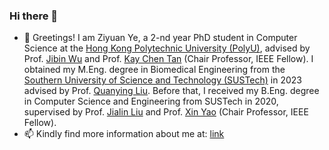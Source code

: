 ### Hi there 👋

<!-- 
**Voldet/Voldet** is a ✨ _special_ ✨ repository because its `README.md` (this file) appears on your GitHub profile.

Here are some ideas to get you started: -->


- 🌱 Greetings! I am Ziyuan Ye, a 2-nd year PhD student in Computer Science at the [Hong Kong Polytechnic University (PolyU)](https://www.polyu.edu.hk/), advised by Prof. [Jibin Wu](https://scholar.google.com/citations?user=QwDyvrgAAAAJ) and Prof. [Kay Chen Tan](https://scholar.google.com/citations?user=LFngSp0AAAAJ) (Chair Professor, IEEE Fellow). I obtained my M.Eng. degree in Biomedical Engineering from the [Southern University of Science and Technology (SUSTech)](http://www.sustech.edu.cn/en/) in 2023 advised by Prof. [Quanying Liu](https://scholar.google.com/citations?user=UpP9hJ8AAAAJ). Before that, I received my B.Eng. degree in Computer Science and Engineering from SUSTech in 2020, supervised by Prof. [Jialin Liu](https://scholar.google.com/citations?user=xhytgbIAAAAJ) and Prof. [Xin Yao](https://scholar.google.com/citations?user=UUtYPl4AAAAJ) (Chair Professor, IEEE Fellow).
- 📫 Kindly find more information about me at: [link](http://voldet.github.io)
<!-- - 😄 Pronouns: ...
- ⚡ Fun fact: ...
- 👯 I’m looking to collaborate on ...
- 🤔 I’m looking for help with ...
- 💬 Ask me about ...
- - 🔭 I’m currently working on ...


- ⚡ 硕士南方科技大学生医工，本科南方科技大学计算机
- 🔭 热爱 coding，欢迎关注/star~
- 🌱 关注脑科学、机器学习、深度学习、数据挖掘
- 📫 Website：http://voldet.github.io


<!-- <div>
<p align="center">
  <a href="https://github.com/Voldet">
  <img src="https://github-readme-stats.vercel.app/api?username=Voldet&show_icons=true&theme=default&hide=contribs,issues"/>
  </a> 
  <a href="https://github.com/Voldet">
  <img src="https://github-readme-stats.vercel.app/api/top-langs/?username=Voldet&layout=compact" />
  </a>
 <!--    <a href="https://github.com/Voldet">
  <img src="https://activity-graph.herokuapp.com/graph?username=Voldet&theme=react-dark" />
  </a> -->
</p>
</div>
<div align=center>
<!-- <img src="./wechat.png" alt="wechat" width="300" height="300" align="bottom" /> -->
</div> 
